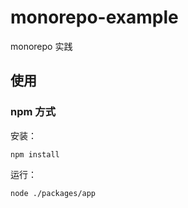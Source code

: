 # monorepo-example
monorepo 实践

## 使用

### npm 方式

安装：
```
npm install
```

运行：

```
node ./packages/app
```